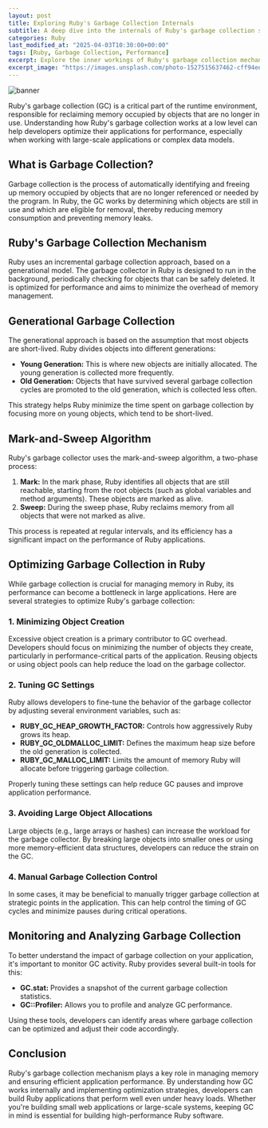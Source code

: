 ```yaml
---
layout: post
title: Exploring Ruby's Garbage Collection Internals
subtitle: A deep dive into the internals of Ruby's garbage collection system and how it impacts application performance
categories: Ruby
last_modified_at: "2025-04-03T10:30:00+00:00"
tags: [Ruby, Garbage Collection, Performance]
excerpt: Explore the inner workings of Ruby's garbage collection mechanism, its strategies, and how to optimize it for better performance.
excerpt_image: "https://images.unsplash.com/photo-1527515637462-cff94eecc1ac"
---
```

![banner](https://images.unsplash.com/photo-1527515637462-cff94eecc1ac)

Ruby's garbage collection (GC) is a critical part of the runtime environment, responsible for reclaiming memory occupied by objects that are no longer in use. Understanding how Ruby's garbage collection works at a low level can help developers optimize their applications for performance, especially when working with large-scale applications or complex data models.

## What is Garbage Collection?

Garbage collection is the process of automatically identifying and freeing up memory occupied by objects that are no longer referenced or needed by the program. In Ruby, the GC works by determining which objects are still in use and which are eligible for removal, thereby reducing memory consumption and preventing memory leaks.

## Ruby's Garbage Collection Mechanism

Ruby uses an incremental garbage collection approach, based on a generational model. The garbage collector in Ruby is designed to run in the background, periodically checking for objects that can be safely deleted. It is optimized for performance and aims to minimize the overhead of memory management.

## Generational Garbage Collection

The generational approach is based on the assumption that most objects are short-lived. Ruby divides objects into different generations:

- **Young Generation:** This is where new objects are initially allocated. The young generation is collected more frequently.
- **Old Generation:** Objects that have survived several garbage collection cycles are promoted to the old generation, which is collected less often.

This strategy helps Ruby minimize the time spent on garbage collection by focusing more on young objects, which tend to be short-lived.

## Mark-and-Sweep Algorithm

Ruby's garbage collector uses the mark-and-sweep algorithm, a two-phase process:

1. **Mark:** In the mark phase, Ruby identifies all objects that are still reachable, starting from the root objects (such as global variables and method arguments). These objects are marked as alive.
2. **Sweep:** During the sweep phase, Ruby reclaims memory from all objects that were not marked as alive.

This process is repeated at regular intervals, and its efficiency has a significant impact on the performance of Ruby applications.

## Optimizing Garbage Collection in Ruby

While garbage collection is crucial for managing memory in Ruby, its performance can become a bottleneck in large applications. Here are several strategies to optimize Ruby's garbage collection:

### 1. Minimizing Object Creation

Excessive object creation is a primary contributor to GC overhead. Developers should focus on minimizing the number of objects they create, particularly in performance-critical parts of the application. Reusing objects or using object pools can help reduce the load on the garbage collector.

### 2. Tuning GC Settings

Ruby allows developers to fine-tune the behavior of the garbage collector by adjusting several environment variables, such as:

- **RUBY_GC_HEAP_GROWTH_FACTOR:** Controls how aggressively Ruby grows its heap.
- **RUBY_GC_OLDMALLOC_LIMIT:** Defines the maximum heap size before the old generation is collected.
- **RUBY_GC_MALLOC_LIMIT:** Limits the amount of memory Ruby will allocate before triggering garbage collection.

Properly tuning these settings can help reduce GC pauses and improve application performance.

### 3. Avoiding Large Object Allocations

Large objects (e.g., large arrays or hashes) can increase the workload for the garbage collector. By breaking large objects into smaller ones or using more memory-efficient data structures, developers can reduce the strain on the GC.

### 4. Manual Garbage Collection Control

In some cases, it may be beneficial to manually trigger garbage collection at strategic points in the application. This can help control the timing of GC cycles and minimize pauses during critical operations.

## Monitoring and Analyzing Garbage Collection

To better understand the impact of garbage collection on your application, it's important to monitor GC activity. Ruby provides several built-in tools for this:

- **GC.stat:** Provides a snapshot of the current garbage collection statistics.
- **GC::Profiler:** Allows you to profile and analyze GC performance.

Using these tools, developers can identify areas where garbage collection can be optimized and adjust their code accordingly.

## Conclusion

Ruby's garbage collection mechanism plays a key role in managing memory and ensuring efficient application performance. By understanding how GC works internally and implementing optimization strategies, developers can build Ruby applications that perform well even under heavy loads. Whether you're building small web applications or large-scale systems, keeping GC in mind is essential for building high-performance Ruby software.
